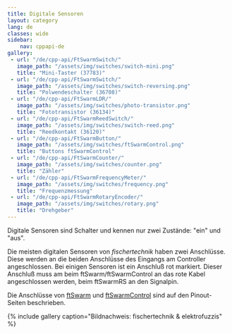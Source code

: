 ```yaml
---
title: Digitale Sensoren
layout: category
lang: de
classes: wide
sidebar:
    nav: cppapi-de
gallery:
 - url: "/de/cpp-api/FtSwarmSwitch/"
   image_path: "/assets/img/switches/switch-mini.png"
   title: "Mini-Taster (37783)"
 - url: "/de/cpp-api/FtSwarmSwitch/"
   image_path: "/assets/img/switches/switch-reversing.png"
   title: "Polwendeschalter (36708)"
 - url: "/de/cpp-api/FtSwarmLDR/"
   image_path: "/assets/img/switches/photo-transistor.png"
   title: "Fototransistor (36134)"
 - url: "/de/cpp-api/FtSwarmReedSwitch/"
   image_path: "/assets/img/switches/switch-reed.png"
   title: "Reedkontakt (36120)"
 - url: "/de/cpp-api/FtSwarmButton/"
   image_path: "/assets/img/switches/ftSwarmControl.png"
   title: "Buttons ftSwarmControl"
 - url: "/de/cpp-api/FtSwarmCounter/"
   image_path: "/assets/img/switches/counter.png"
   title: "Zähler"
 - url: "/de/cpp-api/FtSwarmFrequencyMeter/"
   image_path: "/assets/img/switches/frequency.png"
   title: "Frequenzmessung"
 - url: "/de/cpp-api/FtSwarmRotaryEncoder/"
   image_path: "/assets/img/switches/rotary.png"
   title: "Drehgeber"
---
```

Digitale Sensoren sind Schalter und kennen nur zwei Zustände: "ein" und "aus".

Die meisten digitalen Sensoren von *fischertechnik* haben zwei Anschlüsse. Diese werden an die beiden Anschlüsse des Eingangs am Controller angeschlossen. Bei einigen Sensoren ist ein Anschluß rot markiert. Dieser Anschluß muss am beim ftSwarm/ftSwarmControl an das rote Kabel angeschlossen werden, beim ftSwarmRS an den Signalpin.

Die Anschlüsse von [ftSwarm](/de/gettingstarted/1stftSwarm) und [ftSwarmControl](/de/gettingstarted/1stftSwarmControl) sind auf den Pinout-Seiten beschrieben.

{% include gallery caption="Bildnachweis: fischertechnik & elektrofuzzis" %}